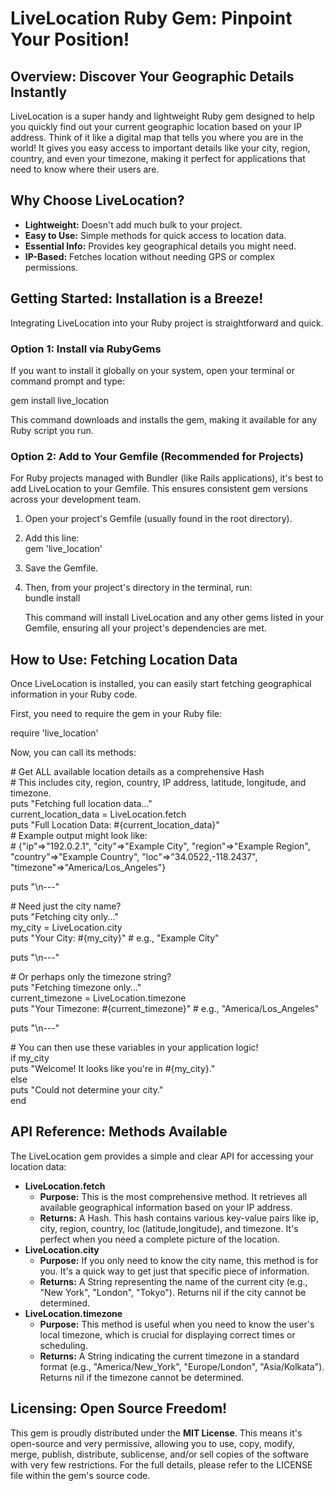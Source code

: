 # **LiveLocation Ruby Gem: Pinpoint Your Position\!**

## **Overview: Discover Your Geographic Details Instantly**

LiveLocation is a super handy and lightweight Ruby gem designed to help you quickly find out your current geographic location based on your IP address. Think of it like a digital map that tells you where you are in the world\! It gives you easy access to important details like your city, region, country, and even your timezone, making it perfect for applications that need to know where their users are.

## **Why Choose LiveLocation?**

* **Lightweight:** Doesn't add much bulk to your project.  
* **Easy to Use:** Simple methods for quick access to location data.  
* **Essential Info:** Provides key geographical details you might need.  
* **IP-Based:** Fetches location without needing GPS or complex permissions.

## **Getting Started: Installation is a Breeze\!**

Integrating LiveLocation into your Ruby project is straightforward and quick.

### **Option 1: Install via RubyGems**

If you want to install it globally on your system, open your terminal or command prompt and type:

gem install live\_location

This command downloads and installs the gem, making it available for any Ruby script you run.

### **Option 2: Add to Your Gemfile (Recommended for Projects)**

For Ruby projects managed with Bundler (like Rails applications), it's best to add LiveLocation to your Gemfile. This ensures consistent gem versions across your development team.

1. Open your project's Gemfile (usually found in the root directory).  
2. Add this line:  
   gem 'live\_location'

3. Save the Gemfile.  
4. Then, from your project's directory in the terminal, run:  
   bundle install

   This command will install LiveLocation and any other gems listed in your Gemfile, ensuring all your project's dependencies are met.

## **How to Use: Fetching Location Data**

Once LiveLocation is installed, you can easily start fetching geographical information in your Ruby code.

First, you need to require the gem in your Ruby file:

require 'live\_location'

Now, you can call its methods:

\# Get ALL available location details as a comprehensive Hash  
\# This includes city, region, country, IP address, latitude, longitude, and timezone.  
puts "Fetching full location data..."  
current\_location\_data \= LiveLocation.fetch  
puts "Full Location Data: \#{current\_location\_data}"  
\# Example output might look like:  
\# {"ip"=\>"192.0.2.1", "city"=\>"Example City", "region"=\>"Example Region", "country"=\>"Example Country", "loc"=\>"34.0522,-118.2437", "timezone"=\>"America/Los\_Angeles"}

puts "\\n---"

\# Need just the city name?  
puts "Fetching city only..."  
my\_city \= LiveLocation.city  
puts "Your City: \#{my\_city}" \# e.g., "Example City"

puts "\\n---"

\# Or perhaps only the timezone string?  
puts "Fetching timezone only..."  
current\_timezone \= LiveLocation.timezone  
puts "Your Timezone: \#{current\_timezone}" \# e.g., "America/Los\_Angeles"

puts "\\n---"

\# You can then use these variables in your application logic\!  
if my\_city  
  puts "Welcome\! It looks like you're in \#{my\_city}."  
else  
  puts "Could not determine your city."  
end

## **API Reference: Methods Available**

The LiveLocation gem provides a simple and clear API for accessing your location data:

* **LiveLocation.fetch**  
  * **Purpose:** This is the most comprehensive method. It retrieves all available geographical information based on your IP address.  
  * **Returns:** A Hash. This hash contains various key-value pairs like ip, city, region, country, loc (latitude,longitude), and timezone. It's perfect when you need a complete picture of the location.  
* **LiveLocation.city**  
  * **Purpose:** If you only need to know the city name, this method is for you. It's a quick way to get just that specific piece of information.  
  * **Returns:** A String representing the name of the current city (e.g., "New York", "London", "Tokyo"). Returns nil if the city cannot be determined.  
* **LiveLocation.timezone**  
  * **Purpose:** This method is useful when you need to know the user's local timezone, which is crucial for displaying correct times or scheduling.  
  * **Returns:** A String indicating the current timezone in a standard format (e.g., "America/New\_York", "Europe/London", "Asia/Kolkata"). Returns nil if the timezone cannot be determined.

## **Licensing: Open Source Freedom\!**

This gem is proudly distributed under the **MIT License**. This means it's open-source and very permissive, allowing you to use, copy, modify, merge, publish, distribute, sublicense, and/or sell copies of the software with very few restrictions. For the full details, please refer to the LICENSE file within the gem's source code.